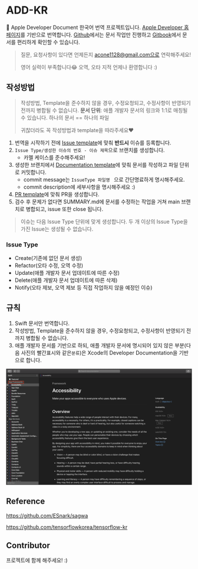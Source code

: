 # ADD-KR
🍎 Apple Developer Document 한국어 번역 프로젝트입니다. [Apple Developer 홈페이지](https://developer.apple.com/documentation/technologies)를 기반으로 번역합니다. [Github](https://github.com/DAEUN28/ADD-KR)에서는 문서 작업만 진행하고 [Gitbook](https://acone1128.gitbook.io/add/)에서 문서를 편리하게 확인할 수 있습니다.

> 질문, 요청사항이 있다면 언제든지 acone1128@gmail.com으로 연락해주세요!
>
> 영어 실력이 부족합니다😂 오역, 오타 지적 언제나 환영합니다 :) 



## 작성방법

> 작성방법, Template을 준수하지 않을 경우, 수정요청되고, 수정사항이 반영되기 전까지 병합될 수 없습니다.
> **문서 단위**: 애플 개발자 문서의 링크와 1:1로 매칭될 수 있습니다. 하나의 문서 == 하나의 파일
>
> 귀찮더라도 꼭 작성방법과 template을 따라주세요❤️

1. 번역을 시작하기 전에 [Issue template](https://github.com/DAEUN28/ADD-KR/blob/main/.github/ISSUE_TEMPLATE/issue-template.md)에 맞춰 **반드시** 이슈를 등록합니다.
2. `Issue Type/생성한 이슈의 번호 - 이슈 제목`으로 브랜치를 생성합니다.
   - 카멜 케이스를 준수해주세요!
3. 생성한 브랜치에서 [Documentation template](https://github.com/DAEUN28/ADD-KR/blob/main/DOCUMENT_TEMPLATE.md)에 맞춰 문서를 작성하고 파일 단위로 커밋합니다.
   - commit message는 `IssueType 파일명 ` 으로 간단명료하게 명시해주세요.
   - commit description에 세부사항을 명시해주세요 :)
4. [PR template](https://github.com/DAEUN28/ADD-KR/blob/main/.github/PULL_REQUEST_TEMPLATE.md)에 맞춰 PR을 생성합니다.
5. 검수 후 문제가 없다면 SUMMARY.md에 문서를 수정하는 작업을 거쳐 main 브랜치로 병합되고, issue 또한 close 됩니다.

> 이슈는 다음 Issue Type 단위에 맞게 생성합니다. 두 개 이상의 Issue Type을 가진 Issue는 생성될 수 없습니다.

### Issue Type

- Create(기존에 없던 문서 생성)
- Refactor(오타 수정, 오역 수정)
- Update(애플 개발자 문서 업데이트에 따른 수정)
- Delete(애플 개발자 문서 업데이트에 따른 삭제)
- Notify(오타 제보, 오역 제보 등 직접 작업하지 않을 예정인 이슈)



## 규칙

1. Swift 문서만 번역합니다.
2. 작성방법, Template을 준수하지 않을 경우, 수정요청되고, 수정사항이 반영되기 전까지 병합될 수 없습니다.
3. 애플 개발자 문서를 기반으로 하되, 애플 개발자 문서에 명시되어 있지 않은 부분(다음 사진의 빨간표시와 같은`분류`)은 Xcode의 Developer Documentation을 기반으로 합니다.

![figure1](https://github.com/DAEUN28/ADD-KR/blob/main/Resource/readme-figure1.png)



## Reference

https://github.com/ESnark/sagwa

https://github.com/tensorflowkorea/tensorflow-kr



## Contributor

프로젝트에 함께 해주세요! :)